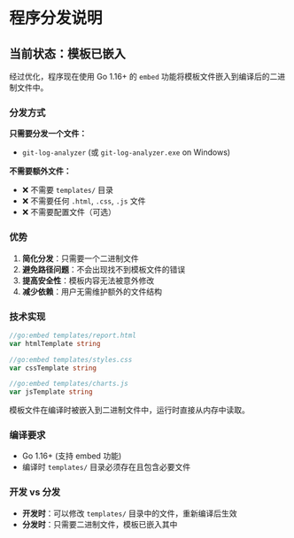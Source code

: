 # 程序分发说明

## 当前状态：模板已嵌入

经过优化，程序现在使用 Go 1.16+ 的 `embed` 功能将模板文件嵌入到编译后的二进制文件中。

### 分发方式

**只需要分发一个文件：**
- `git-log-analyzer` (或 `git-log-analyzer.exe` on Windows)

**不需要额外文件：**
- ❌ 不需要 `templates/` 目录
- ❌ 不需要任何 `.html`, `.css`, `.js` 文件
- ❌ 不需要配置文件（可选）

### 优势

1. **简化分发**：只需要一个二进制文件
2. **避免路径问题**：不会出现找不到模板文件的错误
3. **提高安全性**：模板内容无法被意外修改
4. **减少依赖**：用户无需维护额外的文件结构

### 技术实现

```go
//go:embed templates/report.html
var htmlTemplate string

//go:embed templates/styles.css
var cssTemplate string

//go:embed templates/charts.js
var jsTemplate string
```

模板文件在编译时被嵌入到二进制文件中，运行时直接从内存中读取。

### 编译要求

- Go 1.16+ (支持 embed 功能)
- 编译时 `templates/` 目录必须存在且包含必要文件

### 开发 vs 分发

- **开发时**：可以修改 `templates/` 目录中的文件，重新编译后生效
- **分发时**：只需要二进制文件，模板已嵌入其中
